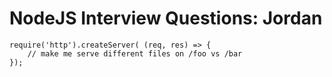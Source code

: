 # NodeJS Interview Questions: Jordan		

    require('http').createServer( (req, res) => {
        // make me serve different files on /foo vs /bar
    });
